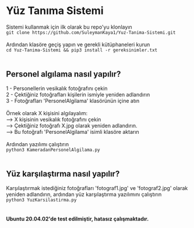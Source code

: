 # Yüz Tanıma Sistemi
Sistemi kullanmak için ilk olarak bu repo'yu klonlayın<br>
`git clone https://github.com/SuleymanKaya1/Yuz-Tanima-Sistemi.git`<br>
<br>
Ardından klasöre geçiş yapın ve gerekli kütüphaneleri kurun<br>
`cd Yuz-Tanima-Sistemi && pip3 install -r gereksinimler.txt`<br>
<br>
## Personel algılama nasıl yapılır?<br>
1 - Personellerin vesikalık fotoğrafını çekin<br>
2 - Çektiğiniz fotoğrafları kişilerin ismiyle yeniden adlandırın<br>
3 - Fotoğrafları 'PersonelAlgilama' klasörünün içine atın<br>
<br>
Örnek olarak X kişisini algılayalım:<br>
--> X kişisinin vesikalık fotoğrafını çekin<br>
--> Çektiğiniz fotoğrafı X.jpg olarak yeniden adlandırın.<br>
--> Bu fotoğrafı 'PersonelAlgilama' isimli klasöre aktarın<br>
<br>
Ardından yazılımı çalıştırın<br>
`python3 KameradanPersonelAlgilama.py`<br>
<br>
## Yüz karşılaştırma nasıl yapılır?<br>
Karşılaştırmak istediğiniz fotoğrafları 'fotograf1.jpg' ve 'fotograf2.jpg' olarak yeniden adlandırın, ardından yüz karşılaştırma yazılımını çalıştırın<br>
`python3 YuzKarsilastirma.py`
<br>
<br>
#### Ubuntu 20.04.02'de test edilmiştir, hatasız çalışmaktadır.
